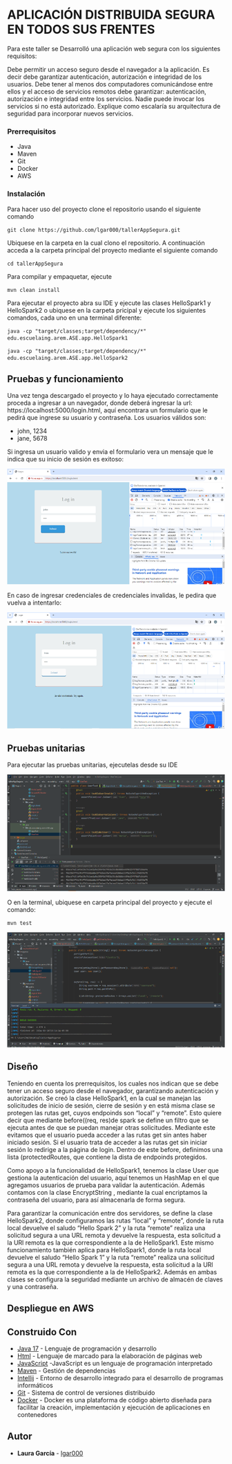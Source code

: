 # APLICACIÓN DISTRIBUIDA SEGURA EN TODOS SUS FRENTES

Para este taller se Desarrolló una aplicación web segura con los siguientes requisitos:

Debe permitir un acceso seguro desde el navegador a la aplicación. Es decir debe garantizar autenticación, autorización e integridad de los usuarios.
Debe tener al menos dos computadores comunicándose entre ellos y el acceso de servicios remotos debe garantizar: autenticación, autorización e integridad entre los servicios. Nadie puede invocar los servicios si no está autorizado.
Explique como escalaría su arquitectura de seguridad para incorporar nuevos servicios.

### Prerrequisitos

- Java
- Maven
- Git
- Docker
- AWS
  
### Instalación

Para hacer uso del proyecto clone el repositorio usando el siguiente comando

```
git clone https://github.com/lgar000/tallerAppSegura.git
```

Ubiquese en la carpeta en la cual clono el repositorio. A continuación
acceda a la carpeta principal del proyecto mediante el siguiente comando

```
cd tallerAppSegura
```

Para compilar y empaquetar, ejecute

```
mvn clean install
```

Para ejecutar el proyecto abra su IDE y ejecute las clases HelloSpark1 y HelloSpark2 o ubiquese en la carpeta pricipal y ejecute los siguientes comandos, cada uno en una terminal diferente:

```
java -cp "target/classes;target/dependency/*" edu.escuelaing.arem.ASE.app.HelloSpark1
```

```
java -cp "target/classes;target/dependency/*" edu.escuelaing.arem.ASE.app.HelloSpark2
```

## Pruebas y funcionamiento

Una vez tenga descargado el proyecto y lo haya ejecutado correctamente proceda a ingresar a un navegador, donde deberá ingresar la url: https://localhost:5000/login.html, aquí encontrara un formulario que le pedirá que ingrese su usuario y contraseña. Los usuarios válidos son:

- john, 1234
- jane, 5678

Si ingresa un usuario valido y envia el formulario vera un mensaje que le indica que su inicio de sesión es exitoso:

![loginValido](https://github.com/lgar000/tallerAppSegura/blob/main/Imagenes/loginValido.png)

En caso de ingresar credenciales de credenciales invalidas, le pedira que vuelva a intentarlo:

![loginInvalido](https://github.com/lgar000/tallerAppSegura/blob/main/Imagenes/loginInvalido.png)

## Pruebas unitarias

Para ejecutar las pruebas unitarias, ejecutelas desde su IDE

![testIDE](https://github.com/lgar000/tallerAppSegura/blob/main/Imagenes/pruebasIDE.png)

O en la terminal, ubiquese en carpeta principal del proyecto y ejecute el comando:

```
mvn test
```

![testMvn](https://github.com/lgar000/tallerAppSegura/blob/main/Imagenes/testMvn.png)

## Diseño

Teniendo en cuenta los prerrequisitos, los cuales nos indican que se debe tener un acceso seguro desde el navegador, garantizando autenticación y autorización. Se creó la clase HelloSpark1, en la cual se manejan las solicitudes de inicio de sesión, cierre de sesión y en está misma clase se protegen las rutas get, cuyos endpoinds son “local” y “remote”. Esto quiere decir que mediante before((req, res)de spark  se define un filtro que se ejecuta antes de que se puedan manejar otras solicitudes. Mediante este evitamos que el usuario pueda acceder a las rutas get sin antes haber iniciado sesión. Si el usuario trata de  acceder a las rutas get sin iniciar sesión lo redirige a la página de login. Dentro de este before, definimos una lista (protectedRoutes, que contiene la dista de endpoinds protegidos.

Como apoyo a la funcionalidad de HelloSpark1, tenemos la clase User que gestiona la autenticación del usuario,  aquí tenemos un HashMap en el que agregamos usuarios de prueba para validar la autenticación. Además contamos con la clase EncryptString
, mediante la cual encriptamos la contraseña del usuario, para así almacenarla de forma segura.

Para garantizar la comunicación entre dos servidores, se define la clase HelloSpark2,  donde configuramos las rutas “local” y “remote”, donde la ruta local devuelve el saludo “Hello Spark 2” y la ruta “remote” realiza una solicitud segura a una URL remota y devuelve la respuesta, esta solicitud a la URl remota es la que correspondiente a la de HelloSpark1. Este mismo funcionamiento también aplica para HelloSpark1, donde la ruta local devuelve el saludo “Hello Spark 1” y la ruta “remote” realiza una solicitud segura a una URL remota y devuelve la respuesta, esta solicitud a la URl remota es la que correspondiente a la de HelloSpark2. Además en ambas clases se configura la seguridad mediante un archivo de almacén de claves y una contraseña.


## Despliegue en AWS



## Construido Con

* [Java 17](https://www.oracle.com/java/technologies/javase/jdk17-archive-downloads.html) - Lenguaje de programación y desarrollo
* [Html](https://developer.mozilla.org/es/docs/Web/HTML) - Lenguaje de marcado para la elaboración de páginas web
* [JavaScript](https://developer.mozilla.org/es/docs/Web/CSS) -JavaScript es un lenguaje de programación interpretado
* [Maven](https://maven.apache.org/) - Gestión de dependencias
* [Intellij](https://www.jetbrains.com/es-es/idea/) - Entorno de desarrollo integrado para el desarrollo de programas informáticos
* [Git](https://rometools.github.io/rome/) - Sistema de control de versiones distribuido
* [Docker](https://www.docker.com/) - Docker es una plataforma de código abierto diseñada para facilitar la creación, implementación y ejecución de aplicaciones en contenedores

## Autor

* **Laura García** - [lgar000](https://github.com/lgar000)

